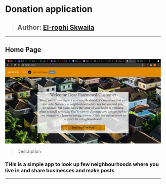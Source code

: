 # Donation application

>## Author: [El-rophi Skwaila](https://github.com/Elrophi/Donations)

---

## Home Page
![Landing page](https://github.com/Elrophi/Housing/blob/master/static/images/home.png)

>Description
### THis is a simple app to look up few neighbourhoods where you live in and share businesses and make posts
---